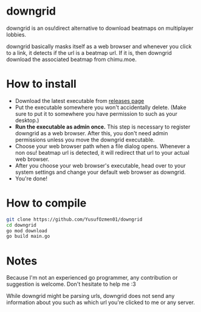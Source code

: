 # downgrid

downgrid is an osu!direct alternative to download beatmaps on multiplayer lobbies. 

downgrid basically masks itself as a web browser and whenever you click to a link, it detects if the url is a beatmap url. If it is, then downgrid download the associated beatmap from chimu.moe. 

# How to install

- Download the latest executable from [releases page](https://github.com/YusufOzmen01/downgrid/releases)
- Put the executable somewhere you won't accidentally delete. (Make sure to put it to somewhere you have permission to such as your desktop.)
- **Run the executable as admin once.** This step is necessary to register downgrid as a web browser. After this, you don't need admin permissions unless you move the downgrid executable.
- Choose your web browser path when a file dialog opens. Whenever a non osu! beatmap url is detected, it will redirect that url to your actual web browser.
- After you choose your web browser's executable, head over to your system settings and change your default web browser as downgrid.
- You're done!

# How to compile
```sh
git clone https://github.com/YusufOzmen01/downgrid
cd downgrid
go mod download
go build main.go
```

# Notes
Because I'm not an experienced go programmer, any contribution or suggestion is welcome. Don't hesitate to help me :3

While downgrid might be parsing urls, downgrid does not send any information about you such as which url you're clicked to me or any server.